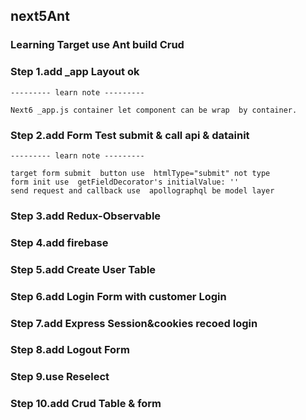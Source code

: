 ## next5Ant
### Learning Target use Ant build  Crud 

### Step 1.add _app Layout  ok
```
--------- learn note ---------

Next6 _app.js container let component can be wrap  by container.

```

### Step 2.add Form Test submit & call api & datainit

```
--------- learn note ---------

target form submit  button use  htmlType="submit" not type
form init use  getFieldDecorator's initialValue: ''
send request and callback use  apollographql be model layer

```


### Step 3.add Redux-Observable
### Step 4.add firebase 
### Step 5.add Create User Table
### Step 6.add Login Form with customer Login
### Step 7.add Express Session&cookies recoed login
### Step 8.add Logout Form 
### Step 9.use Reselect 
### Step 10.add Crud Table & form

